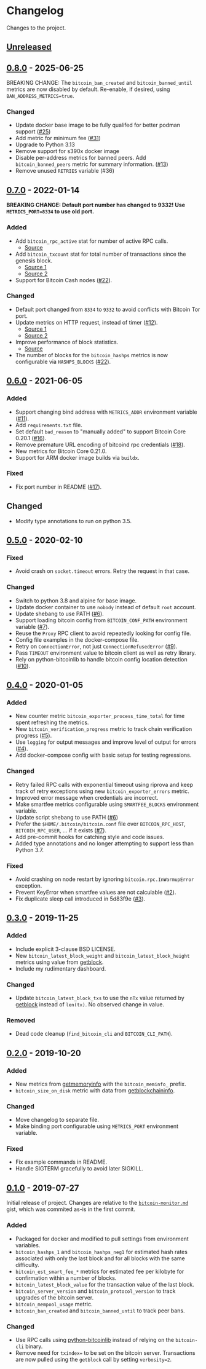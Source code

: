 # Changelog
Changes to the project.

## [Unreleased]


## [0.8.0] - 2025-06-25

BREAKING CHANGE: The `bitcoin_ban_created` and `bitcoin_banned_until` metrics are now disabled by default. Re-enable,
if desired, using `BAN_ADDRESS_METRICS=true`.

### Changed
- Update docker base image to be fully qualifed for better podman support ([#25][pr-25])
- Add metric for minimum fee ([#31][pr-31])
- Upgrade to Python 3.13
- Remove support for s390x docker image
- Disable per-address metrics for banned peers. Add `bitcoin_banned_peers` metric for summary information. ([#13][issue-13])
- Remove unused `RETRIES` variable (#36)

[pr-25]: https://github.com/jvstein/bitcoin-prometheus-exporter/pull/25
[pr-31]: https://github.com/jvstein/bitcoin-prometheus-exporter/pull/31
[issue-13]: https://github.com/jvstein/bitcoin-prometheus-exporter/issues/13
[issue-36]: https://github.com/jvstein/bitcoin-prometheus-exporter/issues/36


## [0.7.0] - 2022-01-14

**BREAKING CHANGE: Default port number has changed to 9332! Use `METRICS_PORT=8334` to use old port.**

### Added
- Add `bitcoin_rpc_active` stat for number of active RPC calls.
  - [Source](https://github.com/EchterAgo/bitcoin-prometheus-exporter/commit/cc2a804e214556414c7184830166242c34d42457)
- Add `bitcoin_txcount` stat for total number of transactions since the genesis block.
  - [Source 1](https://github.com/EchterAgo/bitcoin-prometheus-exporter/commit/b368138574641e4e26a8a2dfc8be6eede82f4a73)
  - [Source 2](https://github.com/EchterAgo/bitcoin-prometheus-exporter/commit/a9a6b250f463906c1b1f9446d9a689c78c4add6d)
- Support for Bitcoin Cash nodes ([#22][pr-22]).

[pr-22]: https://github.com/jvstein/bitcoin-prometheus-exporter/pull/22

### Changed
- Default port changed from `8334` to `9332` to avoid conflicts with Bitcoin Tor port.
- Update metrics on HTTP request, instead of timer ([#12][issue-12]).
  - [Source 1](https://github.com/EchterAgo/bitcoin-prometheus-exporter/commit/c8382240b7a931503dfdd4c8cf89a8415326caf6)
  - [Source 2](https://github.com/EchterAgo/bitcoin-prometheus-exporter/commit/89212072386307fcb6a9f062ee7f958a266b1075)
- Improve performance of block statistics.
  - [Source](https://github.com/EchterAgo/bitcoin-prometheus-exporter/commit/9c018bf081bfdc604af03d8dedd125197401b2de)
- The number of blocks for the `bitcoin_hashps` metrics is now configurable via `HASHPS_BLOCKS` ([#22][pr-22]).

[issue-12]: https://github.com/jvstein/bitcoin-prometheus-exporter/issues/12


## [0.6.0] - 2021-06-05

### Added
- Support changing bind address with `METRICS_ADDR` environment variable ([#11][pr-11]).
- Add `requirements.txt` file.
- Set default `bad_reason` to "manually added" to support Bitcoin Core 0.20.1 ([#16][pr-16]).
- Remove premature URL encoding of bitcoind rpc credentials ([#18][pr-18]).
- New metrics for Bitcoin Core 0.21.0.
- Support for ARM docker image builds via `buildx`.

[pr-11]: https://github.com/jvstein/bitcoin-prometheus-exporter/pull/11
[pr-16]: https://github.com/jvstein/bitcoin-prometheus-exporter/pull/16
[pr-18]: https://github.com/jvstein/bitcoin-prometheus-exporter/pull/18

### Fixed
- Fix port number in README ([#17][pr-17]).

[pr-17]: https://github.com/jvstein/bitcoin-prometheus-exporter/pull/17

## Changed
- Modify type annotations to run on python 3.5.


## [0.5.0] - 2020-02-10

### Fixed
- Avoid crash on `socket.timeout` errors. Retry the request in that case.

### Changed
- Switch to python 3.8 and alpine for base image.
- Update docker container to use `nobody` instead of default `root` account.
- Update shebang to use PATH ([#6][pr-6]).
- Support loading bitcoin config from `BITCOIN_CONF_PATH` environment variable ([#7][pr-7]).
- Reuse the `Proxy` RPC client to avoid repeatedly looking for config file.
- Config file examples in the docker-compose file.
- Retry on `ConnectionError`, not just `ConnectionRefusedError` ([#9][pr-9]).
- Pass `TIMEOUT` environment value to bitcoin client as well as retry library.
- Rely on python-bitcoinlib to handle bitcoin config location detection ([#10][pr-10]).

[pr-6]: https://github.com/jvstein/bitcoin-prometheus-exporter/pull/6
[pr-7]: https://github.com/jvstein/bitcoin-prometheus-exporter/pull/7
[pr-9]: https://github.com/jvstein/bitcoin-prometheus-exporter/pull/9
[pr-10]: https://github.com/jvstein/bitcoin-prometheus-exporter/pull/10


## [0.4.0] - 2020-01-05

### Added
- New counter metric `bitcoin_exporter_process_time_total` for time spent refreshing the metrics.
- New `bitcoin_verification_progress` metric to track chain verification progress ([#5][pr-5]).
- Use `logging` for output messages and improve level of output for errors ([#4][issue-4]).
- Add docker-compose config with basic setup for testing regressions.

[pr-5]: https://github.com/jvstein/bitcoin-prometheus-exporter/pull/5
[issue-4]: https://github.com/jvstein/bitcoin-prometheus-exporter/issues/4

### Changed
- Retry failed RPC calls with exponential timeout using riprova and keep track of retry exceptions using new
  `bitcoin_exporter_errors` metric.
- Improved error message when credentials are incorrect.
- Make smartfee metrics configurable using `SMARTFEE_BLOCKS` environment variable.
- Update script shebang to use PATH ([#6][pr-6])
- Prefer the `$HOME/.bitcoin/bitcoin.conf` file over `BITCOIN_RPC_HOST`, `BITCOIN_RPC_USER`, ... if it exists ([#7][pr-7]).
- Add pre-commit hooks for catching style and code issues.
- Added type annotations and no longer attempting to support less than Python 3.7.

[pr-6]: https://github.com/jvstein/bitcoin-prometheus-exporter/pull/6
[pr-7]: https://github.com/jvstein/bitcoin-prometheus-exporter/pull/7

### Fixed
- Avoid crashing on node restart by ignoring `bitcoin.rpc.InWarmupError` exception.
- Prevent KeyError when smartfee values are not calculable ([#2][issue-2]).
- Fix duplicate sleep call introduced in 5d83f9e ([#3][issue-3]).

[issue-2]: https://github.com/jvstein/bitcoin-prometheus-exporter/issues/2
[issue-3]: https://github.com/jvstein/bitcoin-prometheus-exporter/issues/3


## [0.3.0] - 2019-11-25

### Added
- Include explicit 3-clause BSD LICENSE.
- New `bitcoin_latest_block_weight` and `bitcoin_latest_block_height` metrics using value from [getblock].
- Include my rudimentary dashboard.

### Changed
- Update `bitcoin_latest_block_txs` to use the `nTx` value returned by [getblock] instead of `len(tx)`. No observed change in value.

### Removed
- Dead code cleanup (`find_bitcoin_cli` and `BITCOIN_CLI_PATH`).

[getblock]: https://bitcoincore.org/en/doc/0.18.0/rpc/blockchain/getblock/


## [0.2.0] - 2019-10-20

### Added
- New metrics from [getmemoryinfo] with the `bitcoin_meminfo_` prefix.
- `bitcoin_size_on_disk` metric with data from [getblockchaininfo].

[getmemoryinfo]: https://bitcoincore.org/en/doc/0.18.0/rpc/control/getmemoryinfo/
[getblockchaininfo]: https://bitcoincore.org/en/doc/0.18.0/rpc/blockchain/getblockchaininfo/

### Changed
- Move changelog to separate file.
- Make binding port configurable using `METRICS_PORT` environment variable.

### Fixed
- Fix example commands in README.
- Handle SIGTERM gracefully to avoid later SIGKILL.


## [0.1.0] - 2019-07-27

Initial release of project. Changes are relative to the [`bitcoin-monitor.md`][source-gist] gist, which was commited
as-is in the first commit.

[source-gist]: https://gist.github.com/ageis/a0623ae6ec9cfc72e5cb6bde5754ab1f

### Added
- Packaged for docker and modified to pull settings from environment variables.
- `bitcoin_hashps_1` and `bitcoin_hashps_neg1` for estimated hash rates associated with only the last block and for all blocks with the same difficulty.
- `bitcoin_est_smart_fee_*` metrics for estimated fee per kilobyte for confirmation within a number of blocks.
- `bitcoin_latest_block_value` for the transaction value of the last block.
- `bitcoin_server_version` and `bitcoin_protocol_version` to track upgrades of the bitcoin server.
- `bitcoin_mempool_usage` metric.
- `bitcoin_ban_created` and `bitcoin_banned_until` to track peer bans.

### Changed
- Use RPC calls using [python-bitcoinlib] instead of relying on the `bitcoin-cli` binary.
- Remove need for `txindex=` to be set on the bitcoin server. Transactions are now pulled using the `getblock` call by setting `verbosity=2`.

[python-bitcoinlib]: https://github.com/petertodd/python-bitcoinlib

[Unreleased]: https://github.com/jvstein/bitcoin-prometheus-exporter/compare/v0.8.0...HEAD
[0.8.0]: https://github.com/jvstein/bitcoin-prometheus-exporter/compare/v0.7.0...v0.8.0
[0.7.0]: https://github.com/jvstein/bitcoin-prometheus-exporter/compare/v0.6.0...v0.7.0
[0.6.0]: https://github.com/jvstein/bitcoin-prometheus-exporter/compare/v0.5.0...v0.6.0
[0.5.0]: https://github.com/jvstein/bitcoin-prometheus-exporter/compare/v0.4.0...v0.5.0
[0.4.0]: https://github.com/jvstein/bitcoin-prometheus-exporter/compare/v0.3.0...v0.4.0
[0.3.0]: https://github.com/jvstein/bitcoin-prometheus-exporter/compare/v0.2.0...v0.3.0
[0.2.0]: https://github.com/jvstein/bitcoin-prometheus-exporter/compare/v0.1.0...v0.2.0
[0.1.0]: https://github.com/jvstein/bitcoin-prometheus-exporter/compare/5abac0a8c58a9c0a79c6493b3273e04fda7b050f...v0.1.0
